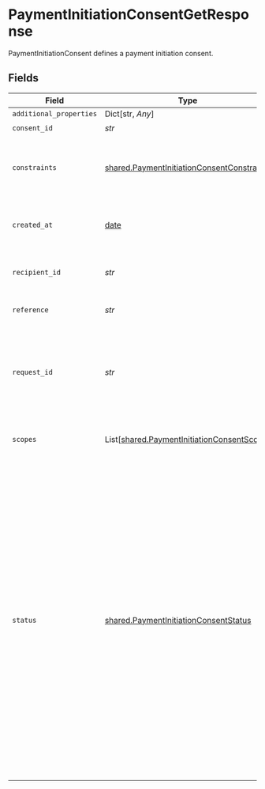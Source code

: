 # PaymentInitiationConsentGetResponse

PaymentInitiationConsent defines a payment initiation consent.


## Fields

| Field                                                                                                                                                                                                                                                                                                                                             | Type                                                                                                                                                                                                                                                                                                                                              | Required                                                                                                                                                                                                                                                                                                                                          | Description                                                                                                                                                                                                                                                                                                                                       |
| ------------------------------------------------------------------------------------------------------------------------------------------------------------------------------------------------------------------------------------------------------------------------------------------------------------------------------------------------- | ------------------------------------------------------------------------------------------------------------------------------------------------------------------------------------------------------------------------------------------------------------------------------------------------------------------------------------------------- | ------------------------------------------------------------------------------------------------------------------------------------------------------------------------------------------------------------------------------------------------------------------------------------------------------------------------------------------------- | ------------------------------------------------------------------------------------------------------------------------------------------------------------------------------------------------------------------------------------------------------------------------------------------------------------------------------------------------- |
| `additional_properties`                                                                                                                                                                                                                                                                                                                           | Dict[str, *Any*]                                                                                                                                                                                                                                                                                                                                  | :heavy_minus_sign:                                                                                                                                                                                                                                                                                                                                | N/A                                                                                                                                                                                                                                                                                                                                               |
| `consent_id`                                                                                                                                                                                                                                                                                                                                      | *str*                                                                                                                                                                                                                                                                                                                                             | :heavy_check_mark:                                                                                                                                                                                                                                                                                                                                | The consent ID.                                                                                                                                                                                                                                                                                                                                   |
| `constraints`                                                                                                                                                                                                                                                                                                                                     | [shared.PaymentInitiationConsentConstraints](../../models/shared/paymentinitiationconsentconstraints.md)                                                                                                                                                                                                                                          | :heavy_check_mark:                                                                                                                                                                                                                                                                                                                                | Limitations that will be applied to payments initiated using the payment consent.                                                                                                                                                                                                                                                                 |
| `created_at`                                                                                                                                                                                                                                                                                                                                      | [date](https://docs.python.org/3/library/datetime.html#date-objects)                                                                                                                                                                                                                                                                              | :heavy_check_mark:                                                                                                                                                                                                                                                                                                                                | Consent creation timestamp, in [ISO 8601](https://wikipedia.org/wiki/ISO_8601) format.                                                                                                                                                                                                                                                            |
| `recipient_id`                                                                                                                                                                                                                                                                                                                                    | *str*                                                                                                                                                                                                                                                                                                                                             | :heavy_check_mark:                                                                                                                                                                                                                                                                                                                                | The ID of the recipient the payment consent is for.                                                                                                                                                                                                                                                                                               |
| `reference`                                                                                                                                                                                                                                                                                                                                       | *str*                                                                                                                                                                                                                                                                                                                                             | :heavy_check_mark:                                                                                                                                                                                                                                                                                                                                | A reference for the payment consent.                                                                                                                                                                                                                                                                                                              |
| `request_id`                                                                                                                                                                                                                                                                                                                                      | *str*                                                                                                                                                                                                                                                                                                                                             | :heavy_check_mark:                                                                                                                                                                                                                                                                                                                                | A unique identifier for the request, which can be used for troubleshooting. This identifier, like all Plaid identifiers, is case sensitive.                                                                                                                                                                                                       |
| `scopes`                                                                                                                                                                                                                                                                                                                                          | List[[shared.PaymentInitiationConsentScope](../../models/shared/paymentinitiationconsentscope.md)]                                                                                                                                                                                                                                                | :heavy_check_mark:                                                                                                                                                                                                                                                                                                                                | An array of payment consent scopes.                                                                                                                                                                                                                                                                                                               |
| `status`                                                                                                                                                                                                                                                                                                                                          | [shared.PaymentInitiationConsentStatus](../../models/shared/paymentinitiationconsentstatus.md)                                                                                                                                                                                                                                                    | :heavy_check_mark:                                                                                                                                                                                                                                                                                                                                | The status of the payment consent.<br/><br/>`UNAUTHORISED`: Consent created, but requires user authorisation.<br/><br/>`REJECTED`: Consent authorisation was rejected by the user and/or the bank.<br/><br/>`AUTHORISED`: Consent is active and ready to be used.<br/><br/>`REVOKED`: Consent has been revoked and can no longer be used.<br/><br/>`EXPIRED`: Consent is no longer valid. |